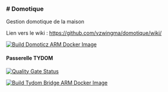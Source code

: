 ### # Domotique #
Gestion domotique de la maison

Lien vers le wiki : https://github.com/vzwingma/domotique/wiki/


[![Build Domoticz ARM Docker Image](https://github.com/vzwingma/domotique/actions/workflows/build-domoticz.yml/badge.svg?branch=master)](https://github.com/vzwingma/domotique/actions/workflows/build-domoticz.yml)

#### Passerelle TYDOM

[![Quality Gate Status](https://sonarcloud.io/api/project_badges/measure?project=tydom_bridge&metric=alert_status)](https://sonarcloud.io/dashboard?id=tydom_bridge)


[![Build Tydom Bridge ARM Docker Image](https://github.com/vzwingma/domotique/actions/workflows/build-tydom.yml/badge.svg?branch=master)](https://github.com/vzwingma/domotique/actions/workflows/build-tydom.yml)